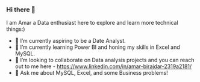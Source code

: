 ### Hi there 👋

I am Amar a Data enthusiast here to explore and learn more technical things:)

- 🔭 I’m currently aspiring to be a Date Analyst.
- 🌱 I’m currently learning Power BI and honing my skills in Excel and MySQL.
- 👯 I’m looking to collaborate on Data analysis projects and you can reach out to me here - https://www.linkedin.com/in/amar-birajdar-2319a2181/
- 💬 Ask me about MySQL, Excel, and some Business problems!

